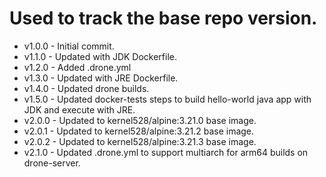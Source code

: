 # Used to track the base repo version.
* v1.0.0 - Initial commit.
* v1.1.0 - Updated with JDK Dockerfile.
* v1.2.0 - Added .drone.yml
* v1.3.0 - Updated with JRE Dockerfile.
* v1.4.0 - Updated drone builds.
* v1.5.0 - Updated docker-tests steps to build hello-world java app with JDK and execute with JRE.
* v2.0.0 - Updated to kernel528/alpine:3.21.0 base image.
* v2.0.1 - Updated to kernel528/alpine:3.21.2 base image.
* v2.0.2 - Updated to kernel528/alpine:3.21.3 base image.
* v2.1.0 - Updated .drone.yml to support multiarch for arm64 builds on drone-server.